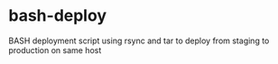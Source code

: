 bash-deploy
===========

BASH deployment script using rsync and tar to deploy from staging to production on same host
